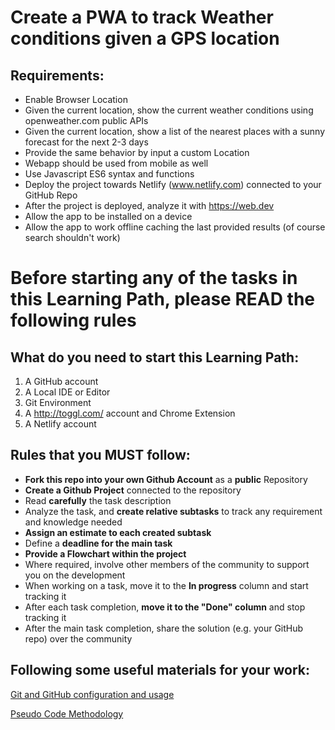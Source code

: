 Create a PWA to track Weather conditions given a GPS location
===============================

Requirements:
----------------
- Enable Browser Location
- Given the current location, show the current weather conditions using openweather.com public APIs
- Given the current location, show a list of the nearest places with a sunny forecast for the next 2-3 days
- Provide the same behavior by input a custom Location
- Webapp should be used from mobile as well
- Use Javascript ES6 syntax and functions
- Deploy the project towards Netlify (www.netlify.com) connected to your GitHub Repo
- After the project is deployed, analyze it with https://web.dev
- Allow the app to be installed on a device
- Allow the app to work offline caching the last provided results (of course search shouldn't work)

Before starting any of the tasks in this Learning Path, please READ the following rules
===============================

What do you need to start this Learning Path:
----------------
1. A GitHub account
3. A Local IDE or Editor
5. Git Environment
6. A http://toggl.com/ account and Chrome Extension
7. A Netlify account

Rules that you MUST follow:
----------------
- **Fork this repo into your own Github Account** as a **public** Repository
- **Create a Github Project** connected to the repository
- Read **carefully** the task description
- Analyze the task, and **create relative subtasks** to track any requirement and knowledge needed
- **Assign an estimate to each created subtask**
- Define a **deadline for the main task**
- **Provide a Flowchart within the project**
- Where required, involve other members of the community to support you on the development
- When working on a task, move it to the **In progress** column and start tracking it
- After each task completion, **move it to the "Done" column** and stop tracking it
- After the main task completion, share the solution (e.g. your GitHub repo) over the community

Following some useful materials for your work:
----------------

[Git and GitHub configuration and usage](https://www.loom.com/share/6b86aa3bc0aa4f2d88a315bc9d3209c4)

[Pseudo Code Methodology](https://wtmatter.com/pseudocode/)



